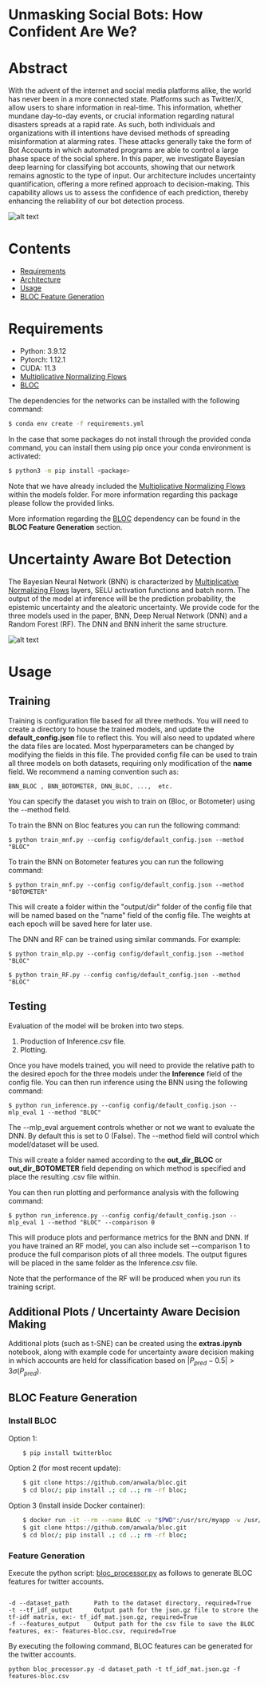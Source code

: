 # Unmasking Social Bots: How Confident Are We?

# Abstract 

With the advent of the internet and social media platforms alike, the world has never been in a more connected state. Platforms such as Twitter/X, allow users to share information in real-time. This information, whether mundane day-to-day events, or crucial information regarding natural disasters spreads at a rapid rate. As such, both individuals and organizations with ill intentions have devised methods of spreading misinformation at alarming rates. These attacks generally take the form of Bot Accounts in which automated programs are able to control a large phase space of the social sphere. 
In this paper, we investigate Bayesian deep learning  for classifying bot accounts, showing that our network remains agnostic to the type of input. Our architecture includes uncertainty quantification, offering a more refined approach to decision-making. This capability allows us to assess the confidence of each prediction, thereby enhancing the reliability of our bot detection process. 

![alt text](Figures/intro_figure.png)

# Contents
- [Requirements](#Section-1)
- [Architecture](#Section-2)
- [Usage](#Section-3)
- [BLOC Feature Generation](#Section-4)
    

# Requirements

- Python:     3.9.12
- Pytorch:    1.12.1
- CUDA:       11.3
- [Multiplicative Normalizing Flows](https://github.com/janosh/torch-mnf)
- [BLOC](https://github.com/anwala/bloc)

The dependencies for the networks can be installed with the following command:

```bash
$ conda env create -f requirements.yml
```

In the case that some packages do not install through the provided conda command, you can install them using pip once your conda environment is activated:

```bash
$ python3 -m pip install <package>
```

Note that we have already included the [Multiplicative Normalizing Flows](https://github.com/janosh/torch-mnf) within the models folder. For more information regarding this package please follow the provided links. 

More information regarding the [BLOC](https://github.com/anwala/bloc) dependency can be found in the __BLOC Feature Generation__ section.

# Uncertainty Aware Bot Detection

The Bayesian Neural Network (BNN) is characterized by [Multiplicative Normalizing Flows](https://github.com/janosh/torch-mnf) layers, SELU activation functions and batch norm. The output of the model at inference will be the prediction probability, the epistemic uncertainty and the aleatoric uncertainty. We provide code for the three models used in the paper, BNN, Deep Nerual Network (DNN) and a Random Forest (RF). The DNN and BNN inherit the same structure.

![alt text](Figures/Analysis_Pipeline.png)



# Usage 

## Training 

Training is configuration file based for all three methods. You will need to create a directory to house the trained models, and update the __default_config.json__ file to reflect this. You will also need to updated where the data files are located. Most hyperparameters can be changed by modifying the fields in this file. The provided config file can be used to train all three models on both datasets, requiring only modification of the __name__ field. We recommend a naming convention such as:
    
`BNN_BLOC , BNN_BOTOMETER, DNN_BLOC, ...,  etc. `
    
You can specify the dataset you wish to train on (Bloc, or Botometer) using the --method field.
    
To train the BNN on Bloc features you can run the following command:
    
```
$ python train_mnf.py --config config/default_config.json --method "BLOC"
```

To train the BNN on Botometer features you can run the following command:
    
```
$ python train_mnf.py --config config/default_config.json --method "BOTOMETER"
```

This will create a folder within the "output/dir" folder of the config file that will be named based on the "name" field of the config file. The weights at each epoch will be saved here for later use.
    
The DNN and RF can be trained using similar commands. For example:
    
```
$ python train_mlp.py --config config/default_config.json --method "BLOC"
```` 

```
$ python train_RF.py --config config/default_config.json --method "BLOC"
```

## Testing

Evaluation of the model will be broken into two steps.
    
1. Production of Inference.csv file.
2. Plotting.
    
Once you have models trained, you will need to provide the relative path to the desired epoch for the three models under the __Inference__ field of the config file. You can then run inference using the BNN using the following command:
    
```
$ python run_inference.py --config config/default_config.json --mlp_eval 1 --method "BLOC"
```

The --mlp_eval arguement controls whether or not we want to evaluate the DNN. By default this is set to 0 (False). The --method field will control which model/dataset will be used.

This will create a folder named according to the __out_dir_BLOC__ or __out_dir_BOTOMETER__ field depending on which method is specified and place the resulting .csv file within.

You can then run plotting and performance analysis with the following command:

```
$ python run_inference.py --config config/default_config.json --mlp_eval 1 --method "BLOC" --comparison 0
```
    
This will produce plots and performance metrics for the BNN and DNN. If you have trained an RF model, you can also include set --comparison 1 to produce the full comparison plots of all three models. The output figures will be placed in the same folder as the Inference.csv file.  
    
Note that the performance of the RF will be produced when you run its training script.

## Additional Plots / Uncertainty Aware Decision Making
    
Additional plots (such as t-SNE) can be created using the __extras.ipynb__ notebook, along with example code for uncertainty aware decision making in which accounts are held for classification based on $|P_{pred} - 0.5| > 3\sigma(P_{pred}).$ 

## BLOC Feature Generation

### Install BLOC

Option 1:
```bash
    $ pip install twitterbloc
```
    
Option 2 (for most recent update):
```bash
    $ git clone https://github.com/anwala/bloc.git
    $ cd bloc/; pip install .; cd ..; rm -rf bloc;
```
    
Option 3 (Install inside Docker container):
```bash
    $ docker run -it --rm --name BLOC -v "$PWD":/usr/src/myapp -w /usr/src/myapp python:3.7-stretch bash
    $ git clone https://github.com/anwala/bloc.git
    $ cd bloc/; pip install .; cd ..; rm -rf bloc;
```

### Feature Generation

Execute the python script: [bloc_processor.py](BlocProcessing/bloc_processor.py) as follows to generate BLOC features for twitter accounts.

```

-d --dataset_path       Path to the dataset directory, required=True
-t --tf_idf_output      Output path for the json.gz file to strore the tf-idf matrix, ex:- tf_idf_mat.json.gz, required=True
-f --features_output    Output path for the csv file to save the BLOC features, ex:- features-bloc.csv, required=True
```

By executing the following command, BLOC features can be generated for the twitter accounts. 

```
python bloc_processor.py -d dataset_path -t tf_idf_mat.json.gz -f features-bloc.csv
```
